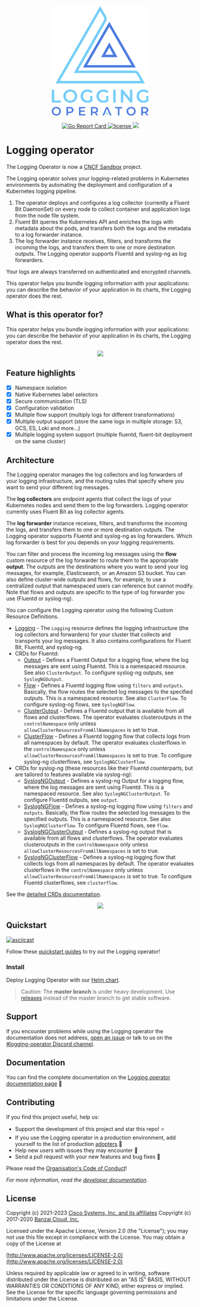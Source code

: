 <p align="center"><img src="https://raw.githubusercontent.com/cncf/landscape/master/hosted_logos/logging-operator.svg" width="260"></p>
<p align="center">

  <a href="https://goreportcard.com/badge/github.com/kube-logging/logging-operator">
    <img src="https://goreportcard.com/badge/github.com/kube-logging/logging-operator" alt="Go Report Card">
  </a>

  <a href="https://github.com/kube-logging/logging-operator/">
    <img src="https://img.shields.io/badge/license-Apache%20v2-orange.svg" alt="license">
  </a>

  <a href="https://www.bestpractices.dev/projects/7941">
    <img src="https://www.bestpractices.dev/projects/7941/badge?cache=20231206">
  </a>

</p>

# Logging operator

The Logging Operator is now a [CNCF Sandbox](https://www.cncf.io/sandbox-projects/) project.

The Logging operator solves your logging-related problems in Kubernetes environments by automating the deployment and configuration of a Kubernetes logging pipeline.

1. The operator deploys and configures a log collector (currently a Fluent Bit DaemonSet) on every node to collect container and application logs from the node file system.
1. Fluent Bit queries the Kubernetes API and enriches the logs with metadata about the pods, and transfers both the logs and the metadata to a log forwarder instance.
1. The log forwarder instance receives, filters, and transforms the incoming the logs, and transfers them to one or more destination outputs. The Logging operator supports Fluentd and syslog-ng as log forwarders.

Your logs are always transferred on authenticated and encrypted channels.

This operator helps you bundle logging information with your applications: you can describe the behavior of your application in its charts, the Logging operator does the rest.

## What is this operator for?

This operator helps you bundle logging information with your applications: you can describe the behavior of your application in its charts, the Logging operator does the rest.

<p align="center"><img src="https://kube-logging.github.io/docs/img/logging_operator_flow.png" ></p>

## Feature highlights

- [x] Namespace isolation
- [x] Native Kubernetes label selectors
- [x] Secure communication (TLS)
- [x] Configuration validation
- [x] Multiple flow support (multiply logs for different transformations)
- [x] Multiple output support (store the same logs in multiple storage: S3, GCS, ES, Loki and more...)
- [x] Multiple logging system support (multiple fluentd, fluent-bit deployment on the same cluster)

## Architecture

The Logging operator manages the log collectors and log forwarders of your logging infrastructure, and the routing rules that specify where you want to send your different log messages.

The **log collectors** are endpoint agents that collect the logs of your Kubernetes nodes and send them to the log forwarders. Logging operator currently uses Fluent Bit as log collector agents.

The **log forwarder** instance receives, filters, and transforms the incoming the logs, and transfers them to one or more destination outputs. The Logging operator supports Fluentd and syslog-ng as log forwarders. Which log forwarder is best for you depends on your logging requirements.

You can filter and process the incoming log messages using the **flow** custom resource of the log forwarder to route them to the appropriate **output**. The outputs are the destinations where you want to send your log messages, for example, Elasticsearch, or an Amazon S3 bucket. You can also define cluster-wide outputs and flows, for example, to use a centralized output that namespaced users can reference but cannot modify. Note that flows and outputs are specific to the type of log forwarder you use (Fluentd or syslog-ng).

You can configure the Logging operator using the following Custom Resource Definitions.

- [Logging](https://kube-logging.github.io/docs/logging-infrastructure/logging/) - The `Logging` resource defines the logging infrastructure (the log collectors and forwarders) for your cluster that collects and transports your log messages. It also contains configurations for Fluent Bit, Fluentd, and syslog-ng.
- CRDs for Fluentd:
    - [Output](https://kube-logging.github.io/docs/configuration/output/) - Defines a Fluentd Output for a logging flow, where the log messages are sent using Fluentd. This is a namespaced resource. See also `ClusterOutput`. To configure syslog-ng outputs, see `SyslogNGOutput`.
    - [Flow](https://kube-logging.github.io/docs/configuration/flow/) - Defines a Fluentd logging flow using `filters` and `outputs`. Basically, the flow routes the selected log messages to the specified outputs. This is a namespaced resource. See also `ClusterFlow`. To configure syslog-ng flows, see `SyslogNGFlow`.
    - [ClusterOutput](https://kube-logging.github.io/docs/configuration/output/) - Defines a Fluentd output that is available from all flows and clusterflows. The operator evaluates clusteroutputs in the `controlNamespace` only unless `allowClusterResourcesFromAllNamespaces` is set to true.
    - [ClusterFlow](https://kube-logging.github.io/docs/configuration/flow/) - Defines a Fluentd logging flow that collects logs from all namespaces by default. The operator evaluates clusterflows in the `controlNamespace` only unless `allowClusterResourcesFromAllNamespaces` is set to true. To configure syslog-ng clusterflows, see `SyslogNGClusterFlow`.
- CRDs for syslog-ng (these resources like their Fluentd counterparts, but are tailored to features available via syslog-ng):
    - [SyslogNGOutput](https://kube-logging.github.io/docs/configuration/output/#syslogngoutput) - Defines a syslog-ng Output for a logging flow, where the log messages are sent using Fluentd. This is a namespaced resource. See also `SyslogNGClusterOutput`. To configure Fluentd outputs, see `output`.
    - [SyslogNGFlow](https://kube-logging.github.io/docs/configuration/flow/#syslogngflow) - Defines a syslog-ng logging flow using `filters` and `outputs`. Basically, the flow routes the selected log messages to the specified outputs. This is a namespaced resource. See also `SyslogNGClusterFlow`. To configure Fluentd flows, see `flow`.
    - [SyslogNGClusterOutput](https://kube-logging.github.io/docs/configuration/output/#syslogngoutput) - Defines a syslog-ng output that is available from all flows and clusterflows. The operator evaluates clusteroutputs in the `controlNamespace` only unless `allowClusterResourcesFromAllNamespaces` is set to true.
    - [SyslogNGClusterFlow](https://kube-logging.github.io/docs/configuration/flow/#syslogngflow) - Defines a syslog-ng logging flow that collects logs from all namespaces by default. The operator evaluates clusterflows in the `controlNamespace` only unless `allowClusterResourcesFromAllNamespaces` is set to true. To configure Fluentd clusterflows, see `clusterflow`.

See the [detailed CRDs documentation](https://kube-logging.github.io/docs/configuration/crds/).

<p align="center"><img src="https://kube-logging.github.io/docs/img/logging-operator-v2-architecture.png" ></p>

## Quickstart

[![asciicast](https://asciinema.org/a/315998.svg)](https://asciinema.org/a/315998)

Follow these [quickstart guides](https://kube-logging.github.io/docs/quickstarts/) to try out the Logging operator!

### Install

Deploy Logging Operator with our [Helm chart](https://kube-logging.github.io/docs/install/#deploy-logging-operator-with-helm).

> Caution: The **master branch** is under heavy development. Use [releases](https://github.com/kube-logging/logging-operator/releases) instead of the master branch to get stable software.

## Support

If you encounter problems while using the Logging operator the documentation does not address, [open an issue](https://github.com/kube-logging/logging-operator/issues) or talk to us on the [#logging-operator Discord channel](https://discord.gg/eAcqmAVU2u).

## Documentation

 You can find the complete documentation on the [Logging operator documentation page](https://kube-logging.github.io/docs/) :blue_book: <br>

## Contributing

If you find this project useful, help us:

- Support the development of this project and star this repo! :star:
- If you use the Logging operator in a production environment, add yourself to the list of production [adopters](https://github.com/kube-logging/logging-operator/blob/master/ADOPTERS.md).:metal: <br> 
- Help new users with issues they may encounter :muscle:
- Send a pull request with your new features and bug fixes :rocket: 

Please read the [Organisation's Code of Conduct](https://github.com/kube-logging/.github/blob/main/CODE_OF_CONDUCT.md)!

*For more information, read the [developer documentation](https://kube-logging.github.io/docs/developers)*.

## License

Copyright (c) 2021-2023 [Cisco Systems, Inc. and its affiliates](https://cisco.com)
Copyright (c) 2017-2020 [Banzai Cloud, Inc.](https://banzaicloud.com)

Licensed under the Apache License, Version 2.0 (the "License");
you may not use this file except in compliance with the License.
You may obtain a copy of the License at

[http://www.apache.org/licenses/LICENSE-2.0](http://www.apache.org/licenses/LICENSE-2.0)

Unless required by applicable law or agreed to in writing, software
distributed under the License is distributed on an "AS IS" BASIS,
WITHOUT WARRANTIES OR CONDITIONS OF ANY KIND, either express or implied.
See the License for the specific language governing permissions and
limitations under the License.

